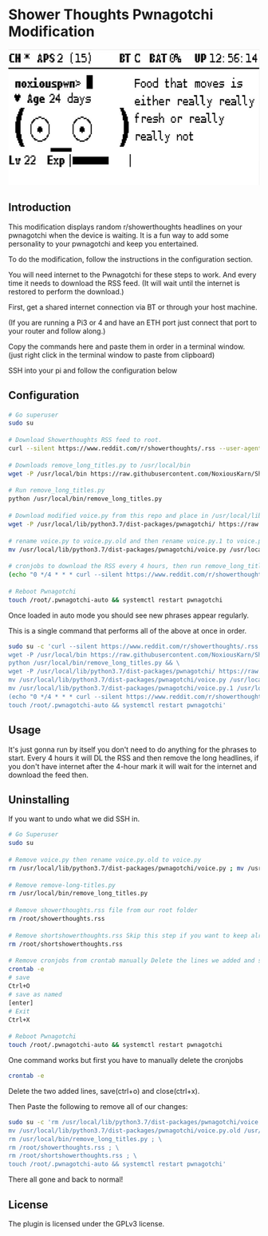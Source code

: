 # Shower Thoughts Pwnagotchi Modification

<img src="doc/attachments/showerthoughts.gif" width="631" height="272"/>

## Introduction

This modification displays random r/showerthoughts headlines on your pwnagotchi when the device is waiting. It is a fun way to add some personality to your pwnagotchi and keep you entertained.

To do the modification, follow the instructions in the configuration section. 

You will need internet to the Pwnagotchi for these steps to work. And every time it needs to download the RSS feed. (It will wait until the internet is restored to perform the download.)

First, get a shared internet connection via BT or through your host machine. 

(If you are running a Pi3 or 4 and have an ETH port just connect that port to your router and follow along.)

Copy the commands here and paste them in order in a terminal window. (just right click in the terminal window to paste from clipboard)

SSH into your pi and follow the configuration below

## Configuration

```bash
# Go superuser
sudo su

# Download Showerthoughts RSS feed to root. 
curl --silent https://www.reddit.com/r/showerthoughts/.rss --user-agent 'Mozilla' --output /root/showerthoughts.rss

# Downloads remove_long_titles.py to /usr/local/bin
wget -P /usr/local/bin https://raw.githubusercontent.com/NoxiousKarn/Showerthoughts/main/remove_long_titles.py

# Run remove_long_titles.py
python /usr/local/bin/remove_long_titles.py

# Download modified voice.py from this repo and place in /usr/local/lib/python3.7/dist-packages/pwnagotchi/ it should save as voice.py.1
wget -P /usr/local/lib/python3.7/dist-packages/pwnagotchi/ https://raw.githubusercontent.com/NoxiousKarn/Showerthoughts/main/voice.py

# rename voice.py to voice.py.old and then rename voice.py.1 to voice.py.
mv /usr/local/lib/python3.7/dist-packages/pwnagotchi/voice.py /usr/local/lib/python3.7/dist-packages/pwnagotchi/voice.py.old ; mv /usr/local/lib/python3.7/dist-packages/pwnagotchi/voice.py.1 /usr/local/lib/python3.7/dist-packages/pwnagotchi/voice.py

# cronjobs to download the RSS every 4 hours, then run remove_long_titles.py to remove long Headlines in the feed file every 4 hours
(echo "0 */4 * * * curl --silent https://www.reddit.com/r/showerthoughts/.rss --user-agent 'Mozilla' --output showerthoughts.rss" ; echo "0 */4 * * * /usr/bin/python3 /usr/local/bin/remove_long_titles.py >/dev/null 2>&1") | crontab -

# Reboot Pwnagotchi
touch /root/.pwnagotchi-auto && systemctl restart pwnagotchi


```

Once loaded in auto mode you should see new phrases appear regularly.

This is a single command that performs all of the above at once in order.
```bash
sudo su -c 'curl --silent https://www.reddit.com/r/showerthoughts/.rss --user-agent "Mozilla" --output /root/showerthoughts.rss && \
wget -P /usr/local/bin https://raw.githubusercontent.com/NoxiousKarn/Showerthoughts/main/remove_long_titles.py && \
python /usr/local/bin/remove_long_titles.py && \
wget -P /usr/local/lib/python3.7/dist-packages/pwnagotchi/ https://raw.githubusercontent.com/NoxiousKarn/Showerthoughts/main/voice.py && \
mv /usr/local/lib/python3.7/dist-packages/pwnagotchi/voice.py /usr/local/lib/python3.7/dist-packages/pwnagotchi/voice.py.old && \
mv /usr/local/lib/python3.7/dist-packages/pwnagotchi/voice.py.1 /usr/local/lib/python3.7/dist-packages/pwnagotchi/voice.py && \
(echo "0 */4 * * * curl --silent https://www.reddit.com/r/showerthoughts/.rss --user-agent 'Mozilla' --output showerthoughts.rss" ; echo "0 */4 * * * /usr/bin/python3 /usr/local/bin/remove_long_titles.py >/dev/null 2>&1") | crontab - && \
touch /root/.pwnagotchi-auto && systemctl restart pwnagotchi'

```
## Usage
It's just gonna run by itself you don't need to do anything for the phrases to start. Every 4 hours it will DL the RSS and then remove the long headlines, if you don't have internet after the 4-hour mark it will wait for the internet and download the feed then. 


## Uninstalling
If you want to undo what we did SSH in.
```bash
# Go Superuser
sudo su

# Remove voice.py then rename voice.py.old to voice.py
rm /usr/local/lib/python3.7/dist-packages/pwnagotchi/voice.py ; mv /usr/local/lib/python3.7/dist-packages/pwnagotchi/voice.py.old /usr/local/lib/python3.7/dist-packages/pwnagotchi/voice.py

# Remove remove-long-titles.py
rm /usr/local/bin/remove_long_titles.py

# Remove showerthoughts.rss file from our root folder
rm /root/showerthoughts.rss

# Remove shortshowerthoughts.rss Skip this step if you want to keep already collected headlines for reinstall
rm /root/shortshowerthoughts.rss

# Remove cronjobs from crontab manually Delete the lines we added and save
crontab -e
# save
Ctrl+O
# save as named
[enter]
# Exit
Ctrl+X

# Reboot Pwnagotchi
touch /root/.pwnagotchi-auto && systemctl restart pwnagotchi

```
One command works but first you have to manually delete the cronjobs
```bash
crontab -e
```
Delete the two added lines, save(ctrl+o) and close(ctrl+x). 

Then Paste the following to remove all of our changes:

```bash
sudo su -c 'rm /usr/local/lib/python3.7/dist-packages/pwnagotchi/voice.py ; \
mv /usr/local/lib/python3.7/dist-packages/pwnagotchi/voice.py.old /usr/local/lib/python3.7/dist-packages/pwnagotchi/voice.py ; \
rm /usr/local/bin/remove_long_titles.py ; \
rm /root/showerthoughts.rss ; \
rm /root/shortshowerthoughts.rss ; \
touch /root/.pwnagotchi-auto && systemctl restart pwnagotchi'
```
   There all gone and back to normal!

## License
The plugin is licensed under the GPLv3 license.
